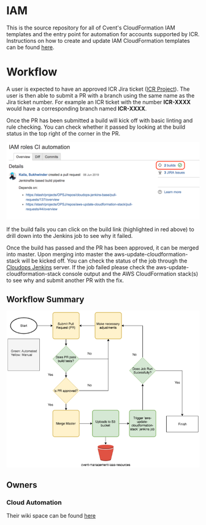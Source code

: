 # IAM

This is the source repository for all of Cvent's CloudFormation IAM templates and the entry point for automation for accounts supported by ICR. Instructions on how to create and update IAM CloudFormation templates can be found 
[here](https://wiki.cvent.com/pages/viewpage.action?pageId=176355858).


# Workflow
A user is expected to have an approved ICR Jira ticket ([ICR Project](https://jira.cvent.com/projects/ICR)). The user is then able to submit a PR with a branch using the same name as the Jira ticket number. For example an ICR ticket with the number **ICR-XXXX** would have a corresponding branch named **ICR-XXXX**.

Once the PR has been submitted a build will kick off with basic linting and rule checking. You can check whether it passed by looking at the build status in the top right of the corner in the PR.

![picture](images/build.png)


If the build fails you can click on the build link (highlighted in red above) to drill down into the Jenkins job to see why it failed.

Once the build has passed and the PR has been approved, it can be merged into master. Upon merging into master the aws-update-cloudformation-stack will be kicked off. You can check the status of the job through the [Cloudops Jenkins](https://cloudops-jenkins.core.cvent.org/job/aws-update-cloudformation-stack/) server. If the job failed please check the aws-update-cloudformation-stack console output and the AWS CloudFormation stack(s) to see why and submit another PR with the fix.

## Workflow Summary
![picture](images/iam_automation.png)

## Owners

### Cloud Automation

Their wiki space can be found [here](https://wiki.cvent.com/pages/viewpage.action?pageId=50961668)
